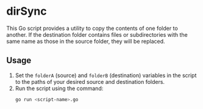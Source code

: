 # dirSync

This Go script provides a utility to copy the contents of one folder to another. If the destination folder contains files or subdirectories with the same name as those in the source folder, they will be replaced.

## Usage

1. Set the `folderA` (source) and `folderB` (destination) variables in the script to the paths of your desired source and destination folders.
2. Run the script using the command:
   ```bash
   go run <script-name>.go
   ```
